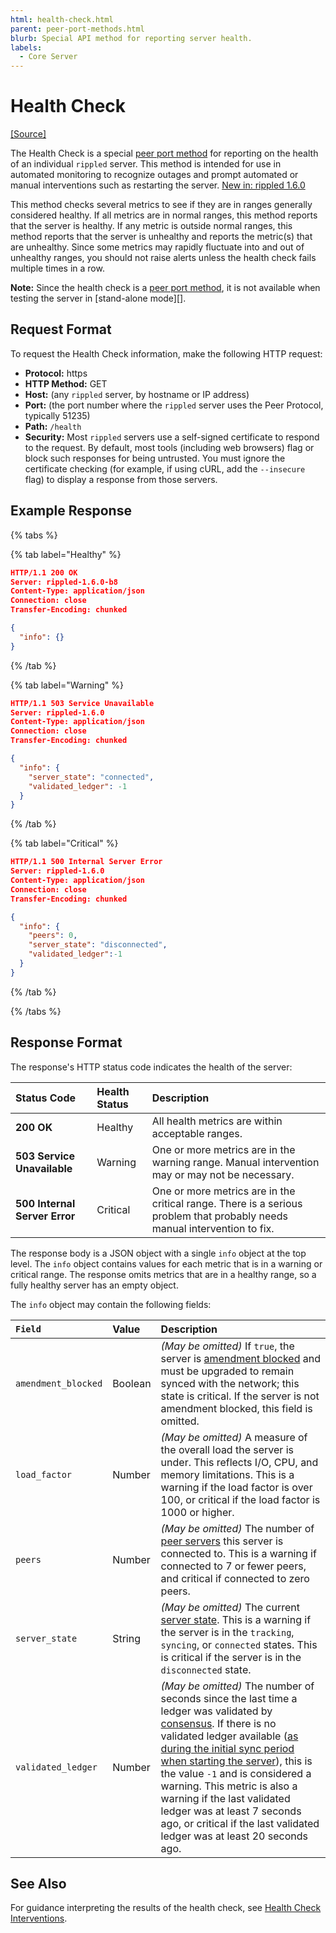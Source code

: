 ```yaml
---
html: health-check.html
parent: peer-port-methods.html
blurb: Special API method for reporting server health.
labels:
  - Core Server
---
```

# Health Check
[[Source]](https://github.com/XRPLF/rippled/blob/de0c52738785de8bf837f9124da65c7905e7bb5a/src/ripple/overlay/impl/OverlayImpl.cpp#L1084-L1168 "Source")

The Health Check is a special [peer port method](index.md) for reporting on the health of an individual `rippled` server. This method is intended for use in automated monitoring to recognize outages and prompt automated or manual interventions such as restarting the server. [New in: rippled 1.6.0](https://github.com/XRPLF/rippled/releases/tag/1.6.0 "BADGE_BLUE")

This method checks several metrics to see if they are in ranges generally considered healthy. If all metrics are in normal ranges, this method reports that the server is healthy. If any metric is outside normal ranges, this method reports that the server is unhealthy and reports the metric(s) that are unhealthy. Since some metrics may rapidly fluctuate into and out of unhealthy ranges, you should not raise alerts unless the health check fails multiple times in a row.

**Note:** Since the health check is a [peer port method](index.md), it is not available when testing the server in [stand-alone mode][].


## Request Format

To request the Health Check information, make the following HTTP request:

- **Protocol:** https
- **HTTP Method:** GET
- **Host:** (any `rippled` server, by hostname or IP address)
- **Port:** (the port number where the `rippled` server uses the Peer Protocol, typically 51235)
- **Path:** `/health`
- **Security:** Most `rippled` servers use a self-signed certificate to respond to the request. By default, most tools (including web browsers) flag or block such responses for being untrusted. You must ignore the certificate checking (for example, if using cURL, add the `--insecure` flag) to display a response from those servers.

<!-- TODO: link a tutorial for how to run rippled with a non-self-signed TLS cert -->

## Example Response

{% tabs %}

{% tab label="Healthy" %}
```json
HTTP/1.1 200 OK
Server: rippled-1.6.0-b8
Content-Type: application/json
Connection: close
Transfer-Encoding: chunked

{
  "info": {}
}
```
{% /tab %}

{% tab label="Warning" %}
```json
HTTP/1.1 503 Service Unavailable
Server: rippled-1.6.0
Content-Type: application/json
Connection: close
Transfer-Encoding: chunked

{
  "info": {
    "server_state": "connected",
    "validated_ledger": -1
  }
}
```
{% /tab %}

{% tab label="Critical" %}
```json
HTTP/1.1 500 Internal Server Error
Server: rippled-1.6.0
Content-Type: application/json
Connection: close
Transfer-Encoding: chunked

{
  "info": {
    "peers": 0,
    "server_state": "disconnected",
    "validated_ledger":-1
  }
}
```
{% /tab %}

{% /tabs %}

## Response Format

The response's HTTP status code indicates the health of the server:

| Status Code                   | Health Status | Description                  |
|:------------------------------|:--------------|:-----------------------------|
| **200 OK**                    | Healthy       | All health metrics are within acceptable ranges. |
| **503 Service Unavailable**   | Warning       | One or more metrics are in the warning range. Manual intervention may or may not be necessary. |
| **500 Internal Server Error** | Critical      | One or more metrics are in the critical range. There is a serious problem that probably needs manual intervention to fix. |

The response body is a JSON object with a single `info` object at the top level. The `info` object contains values for each metric that is in a warning or critical range. The response omits metrics that are in a healthy range, so a fully healthy server has an empty object.

The `info` object may contain the following fields:

| `Field`             | Value   | Description                                  |
|:--------------------|:--------|:---------------------------------------------|
| `amendment_blocked` | Boolean | _(May be omitted)_ If `true`, the server is [amendment blocked](../../../concepts/networks-and-servers/amendments.md#amendment-blocked-servers) and must be upgraded to remain synced with the network; this state is critical. If the server is not amendment blocked, this field is omitted. |
| `load_factor`       | Number | _(May be omitted)_ A measure of the overall load the server is under. This reflects I/O, CPU, and memory limitations. This is a warning if the load factor is over 100, or critical if the load factor is 1000 or higher. |
| `peers`             | Number | _(May be omitted)_ The number of [peer servers](../../../concepts/networks-and-servers/peer-protocol.md) this server is connected to. This is a warning if connected to 7 or fewer peers, and critical if connected to zero peers. |
| `server_state`      | String | _(May be omitted)_ The current [server state](../api-conventions/rippled-server-states.md). This is a warning if the server is in the `tracking`, `syncing`, or `connected` states. This is critical if the server is in the `disconnected` state. |
| `validated_ledger`  | Number | _(May be omitted)_ The number of seconds since the last time a ledger was validated by [consensus](../../../concepts/consensus-protocol/index.md). If there is no validated ledger available ([as during the initial sync period when starting the server](../../../infrastructure/troubleshooting/server-doesnt-sync.md#normal-syncing-behavior)), this is the value `-1` and is considered a warning. This metric is also a warning if the last validated ledger was at least 7 seconds ago, or critical if the last validated ledger was at least 20 seconds ago. |

## See Also

For guidance interpreting the results of the health check, see [Health Check Interventions](../../../infrastructure/troubleshooting/health-check-interventions.md).
